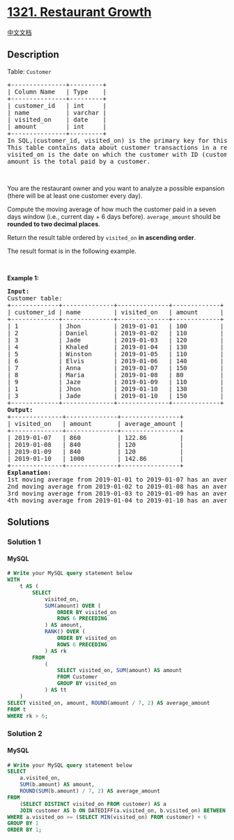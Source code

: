 
# [1321. Restaurant Growth](https://leetcode.com/problems/restaurant-growth)

[中文文档](/solution/1300-1399/1321.Restaurant%20Growth/README.md)

## Description

<!-- description:start -->

<p>Table: <code>Customer</code></p>

<pre>
+---------------+---------+
| Column Name   | Type    |
+---------------+---------+
| customer_id   | int     |
| name          | varchar |
| visited_on    | date    |
| amount        | int     |
+---------------+---------+
In SQL,(customer_id, visited_on) is the primary key for this table.
This table contains data about customer transactions in a restaurant.
visited_on is the date on which the customer with ID (customer_id) has visited the restaurant.
amount is the total paid by a customer.
</pre>

<p>&nbsp;</p>

<p>You are the restaurant owner and you want to analyze a possible expansion (there will be at least one customer every day).</p>

<p>Compute the moving average of how much the customer paid in a seven days window (i.e., current day + 6 days before). <code>average_amount</code> should be <strong>rounded to two decimal places</strong>.</p>

<p>Return the result table ordered by <code>visited_on</code> <strong>in ascending order</strong>.</p>

<p>The result format is in the following example.</p>

<p>&nbsp;</p>
<p><strong class="example">Example 1:</strong></p>

<pre>
<strong>Input:</strong> 
Customer table:
+-------------+--------------+--------------+-------------+
| customer_id | name         | visited_on   | amount      |
+-------------+--------------+--------------+-------------+
| 1           | Jhon         | 2019-01-01   | 100         |
| 2           | Daniel       | 2019-01-02   | 110         |
| 3           | Jade         | 2019-01-03   | 120         |
| 4           | Khaled       | 2019-01-04   | 130         |
| 5           | Winston      | 2019-01-05   | 110         | 
| 6           | Elvis        | 2019-01-06   | 140         | 
| 7           | Anna         | 2019-01-07   | 150         |
| 8           | Maria        | 2019-01-08   | 80          |
| 9           | Jaze         | 2019-01-09   | 110         | 
| 1           | Jhon         | 2019-01-10   | 130         | 
| 3           | Jade         | 2019-01-10   | 150         | 
+-------------+--------------+--------------+-------------+
<strong>Output:</strong> 
+--------------+--------------+----------------+
| visited_on   | amount       | average_amount |
+--------------+--------------+----------------+
| 2019-01-07   | 860          | 122.86         |
| 2019-01-08   | 840          | 120            |
| 2019-01-09   | 840          | 120            |
| 2019-01-10   | 1000         | 142.86         |
+--------------+--------------+----------------+
<strong>Explanation:</strong> 
1st moving average from 2019-01-01 to 2019-01-07 has an average_amount of (100 + 110 + 120 + 130 + 110 + 140 + 150)/7 = 122.86
2nd moving average from 2019-01-02 to 2019-01-08 has an average_amount of (110 + 120 + 130 + 110 + 140 + 150 + 80)/7 = 120
3rd moving average from 2019-01-03 to 2019-01-09 has an average_amount of (120 + 130 + 110 + 140 + 150 + 80 + 110)/7 = 120
4th moving average from 2019-01-04 to 2019-01-10 has an average_amount of (130 + 110 + 140 + 150 + 80 + 110 + 130 + 150)/7 = 142.86
</pre>

<!-- description:end -->

## Solutions

<!-- solution:start -->

### Solution 1

<!-- tabs:start -->

#### MySQL

```sql
# Write your MySQL query statement below
WITH
    t AS (
        SELECT
            visited_on,
            SUM(amount) OVER (
                ORDER BY visited_on
                ROWS 6 PRECEDING
            ) AS amount,
            RANK() OVER (
                ORDER BY visited_on
                ROWS 6 PRECEDING
            ) AS rk
        FROM
            (
                SELECT visited_on, SUM(amount) AS amount
                FROM Customer
                GROUP BY visited_on
            ) AS tt
    )
SELECT visited_on, amount, ROUND(amount / 7, 2) AS average_amount
FROM t
WHERE rk > 6;
```

<!-- tabs:end -->

<!-- solution:end -->

<!-- solution:start -->

### Solution 2

<!-- tabs:start -->

#### MySQL

```sql
# Write your MySQL query statement below
SELECT
    a.visited_on,
    SUM(b.amount) AS amount,
    ROUND(SUM(b.amount) / 7, 2) AS average_amount
FROM
    (SELECT DISTINCT visited_on FROM customer) AS a
    JOIN customer AS b ON DATEDIFF(a.visited_on, b.visited_on) BETWEEN 0 AND 6
WHERE a.visited_on >= (SELECT MIN(visited_on) FROM customer) + 6
GROUP BY 1
ORDER BY 1;
```
